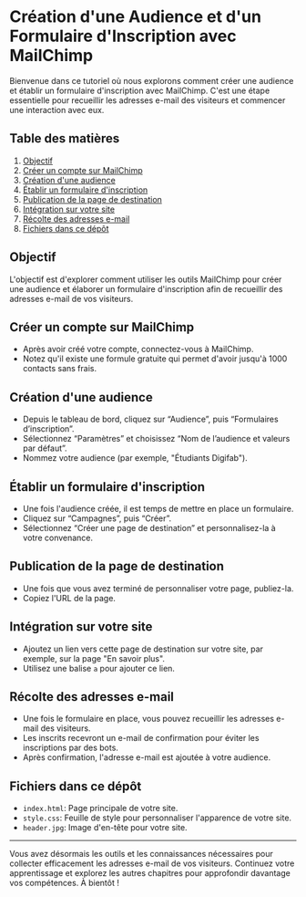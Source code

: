 # Création d'une Audience et d'un Formulaire d'Inscription avec MailChimp

Bienvenue dans ce tutoriel où nous explorons comment créer une audience et établir un formulaire d'inscription avec MailChimp. C'est une étape essentielle pour recueillir les adresses e-mail des visiteurs et commencer une interaction avec eux.

## Table des matières

1. [Objectif](#objectif)
2. [Créer un compte sur MailChimp](#créer-un-compte-sur-mailchimp)
3. [Création d'une audience](#création-dune-audience)
4. [Établir un formulaire d'inscription](#établir-un-formulaire-dinscription)
5. [Publication de la page de destination](#publication-de-la-page-de-destination)
6. [Intégration sur votre site](#intégration-sur-votre-site)
7. [Récolte des adresses e-mail](#récolte-des-adresses-e-mail)
8. [Fichiers dans ce dépôt](#fichiers-dans-ce-dépôt)

## Objectif

L'objectif est d'explorer comment utiliser les outils MailChimp pour créer une audience et élaborer un formulaire d'inscription afin de recueillir des adresses e-mail de vos visiteurs.

## Créer un compte sur MailChimp

- Après avoir créé votre compte, connectez-vous à MailChimp.
- Notez qu'il existe une formule gratuite qui permet d'avoir jusqu'à 1000 contacts sans frais.

## Création d'une audience

- Depuis le tableau de bord, cliquez sur “Audience”, puis “Formulaires d’inscription”.
- Sélectionnez “Paramètres” et choisissez “Nom de l’audience et valeurs par défaut”.
- Nommez votre audience (par exemple, "Étudiants Digifab").

## Établir un formulaire d'inscription

- Une fois l'audience créée, il est temps de mettre en place un formulaire.
- Cliquez sur “Campagnes”, puis “Créer”.
- Sélectionnez “Créer une page de destination” et personnalisez-la à votre convenance.

## Publication de la page de destination

- Une fois que vous avez terminé de personnaliser votre page, publiez-la.
- Copiez l'URL de la page.

## Intégration sur votre site

- Ajoutez un lien vers cette page de destination sur votre site, par exemple, sur la page "En savoir plus".
- Utilisez une balise `a` pour ajouter ce lien.

## Récolte des adresses e-mail

- Une fois le formulaire en place, vous pouvez recueillir les adresses e-mail des visiteurs.
- Les inscrits recevront un e-mail de confirmation pour éviter les inscriptions par des bots.
- Après confirmation, l'adresse e-mail est ajoutée à votre audience.

## Fichiers dans ce dépôt

- `index.html`: Page principale de votre site.
- `style.css`: Feuille de style pour personnaliser l'apparence de votre site.
- `header.jpg`: Image d'en-tête pour votre site.

---

Vous avez désormais les outils et les connaissances nécessaires pour collecter efficacement les adresses e-mail de vos visiteurs. Continuez votre apprentissage et explorez les autres chapitres pour approfondir davantage vos compétences. À bientôt !
